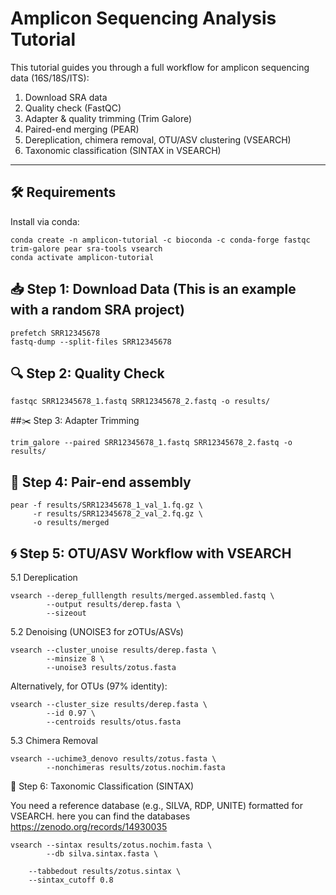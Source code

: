 # Amplicon Sequencing Analysis Tutorial

This tutorial guides you through a full workflow for amplicon sequencing data (16S/18S/ITS):

1. Download SRA data
2. Quality check (FastQC)
3. Adapter & quality trimming (Trim Galore)
4. Paired-end merging (PEAR)
5. Dereplication, chimera removal, OTU/ASV clustering (VSEARCH)
6. Taxonomic classification (SINTAX in VSEARCH)

---

## 🛠 Requirements

Install via conda:

```
conda create -n amplicon-tutorial -c bioconda -c conda-forge fastqc trim-galore pear sra-tools vsearch
conda activate amplicon-tutorial
```
## 📥 Step 1: Download Data (This is an example with a random SRA project)
```
prefetch SRR12345678
fastq-dump --split-files SRR12345678
```
## 🔍 Step 2: Quality Check
```
fastqc SRR12345678_1.fastq SRR12345678_2.fastq -o results/
```
##✂️ Step 3: Adapter Trimming
```
trim_galore --paired SRR12345678_1.fastq SRR12345678_2.fastq -o results/
```
## 🔗 Step 4: Pair-end assembly
```
pear -f results/SRR12345678_1_val_1.fq.gz \
     -r results/SRR12345678_2_val_2.fq.gz \
     -o results/merged
```
## 🌀 Step 5: OTU/ASV Workflow with VSEARCH

5.1 Dereplication
```
vsearch --derep_fulllength results/merged.assembled.fastq \
        --output results/derep.fasta \
        --sizeout
```
5.2 Denoising (UNOISE3 for zOTUs/ASVs) 
```
vsearch --cluster_unoise results/derep.fasta \
        --minsize 8 \
        --unoise3 results/zotus.fasta
```
Alternatively, for OTUs (97% identity):
```
vsearch --cluster_size results/derep.fasta \
        --id 0.97 \
        --centroids results/otus.fasta
```
5.3 Chimera Removal
```
vsearch --uchime3_denovo results/zotus.fasta \
        --nonchimeras results/zotus.nochim.fasta
```
🧬 Step 6: Taxonomic Classification (SINTAX)

You need a reference database (e.g., SILVA, RDP, UNITE) formatted for VSEARCH.
here you can find the databases https://zenodo.org/records/14930035
```
vsearch --sintax results/zotus.nochim.fasta \
        --db silva.sintax.fasta \
```
        --tabbedout results/zotus.sintax \
        --sintax_cutoff 0.8
